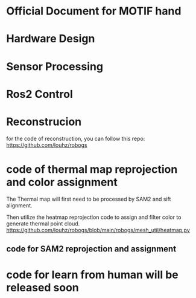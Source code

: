 


# Official Document for MOTIF hand 


# Hardware Design





# Sensor Processing





# Ros2 Control




# Reconstrucion

for the code of reconstruction, you can follow this repo: 
https://github.com/louhz/robogs




# code of thermal map reprojection and color assignment




The Thermal map  will first need to be processed by SAM2 and sift alignment.

Then utilize the heatmap reprojection code to assign and filter color to generate
thermal point cloud. 
https://github.com/louhz/robogs/blob/main/robogs/mesh_util/heatmap.py


## code for SAM2 reprojection and assignment 




# code for learn from human will be released soon 

